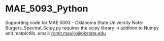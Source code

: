 # MAE_5093_Python
Supporting code for MAE 5093 - Oklahoma State University
Note: Burgers_Spectral_Scipy.py requires the scipy library in addition to Numpy and matplotlib.
email: romit.maulik@okstate.edu 
